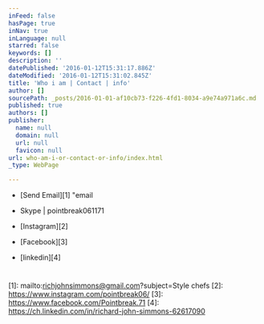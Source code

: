 ```yaml
---
inFeed: false
hasPage: true
inNav: true
inLanguage: null
starred: false
keywords: []
description: ''
datePublished: '2016-01-12T15:31:17.886Z'
dateModified: '2016-01-12T15:31:02.845Z'
title: 'Who i am | Contact | info'
author: []
sourcePath: _posts/2016-01-01-af10cb73-f226-4fd1-8034-a9e74a971a6c.md
published: true
authors: []
publisher:
  name: null
  domain: null
  url: null
  favicon: null
url: who-am-i-or-contact-or-info/index.html
_type: WebPage

---
```

* [][0][Send Email][1] "email  
* Skype | pointbreak061171

* [Instagram][2]

* [Facebook][3]

* [linkedin][4]

# 

[0]: href
[1]: mailto:richjohnsimmons@gmail.com?subject=Style chefs
[2]: https://www.instagram.com/pointbreak06/
[3]: https://www.facebook.com/Pointbreak.71
[4]: https://ch.linkedin.com/in/richard-john-simmons-62617090